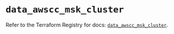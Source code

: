 # `data_awscc_msk_cluster`

Refer to the Terraform Registry for docs: [`data_awscc_msk_cluster`](https://registry.terraform.io/providers/hashicorp/awscc/0.70.0/docs/data-sources/msk_cluster).
